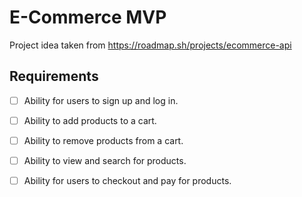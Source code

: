 # E-Commerce MVP

Project idea taken from https://roadmap.sh/projects/ecommerce-api


## Requirements

- [ ] Ability for users to sign up and log in.
- [ ] Ability to add products to a cart.
- [ ] Ability to remove products from a cart.
- [ ] Ability to view and search for products.
- [ ] Ability for users to checkout and pay for products.

